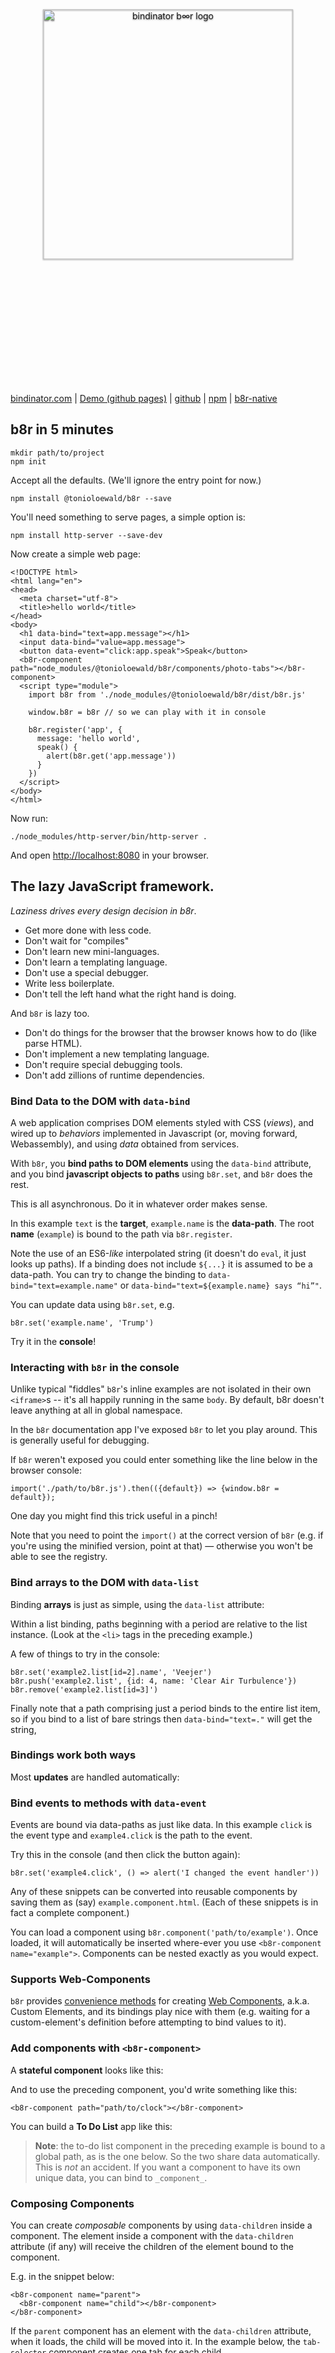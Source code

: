 <div style="text-align: center">
  <img
    alt="bindinator b∞r logo"
    style="width: 400px; height: 400px; padding: 5vh 0; filter: drop-shadow(0 1px 1px rgba(0,0,0,0.5));"
    src="https://bindinator.com/images/bindinator-logo.svg"
  >
</div>

[bindinator.com](http://bindinator.com/) |
[Demo (github pages)](https://tonioloewald.github.io/bindinator.js/) |
[github](https://github.com/tonioloewald/bindinator.js) | 
[npm](https://www.npmjs.com/package/@tonioloewald/b8r) |
[b8r-native](https://github.com/tonioloewald/b8r-native)

## b8r in 5 minutes

```
mkdir path/to/project
npm init
```

Accept all the defaults. (We'll ignore the entry point for now.)

```
npm install @tonioloewald/b8r --save
```

You'll need something to serve pages, a simple option is:

```
npm install http-server --save-dev
```

Now create a simple web page:

```
<!DOCTYPE html>
<html lang="en">
<head>
  <meta charset="utf-8">
  <title>hello world</title>
</head>
<body>
  <h1 data-bind="text=app.message"></h1>
  <input data-bind="value=app.message">
  <button data-event="click:app.speak">Speak</button>
  <b8r-component path="node_modules/@tonioloewald/b8r/components/photo-tabs"></b8r-component>
  <script type="module">
    import b8r from './node_modules/@tonioloewald/b8r/dist/b8r.js'

    window.b8r = b8r // so we can play with it in console

    b8r.register('app', {
      message: 'hello world',
      speak() {
        alert(b8r.get('app.message'))
      }
    })
  </script>
</body>
</html>
```

Now run:

```
./node_modules/http-server/bin/http-server .
```

And open [http://localhost:8080](http://localhost:8080) in your browser.

## The lazy JavaScript framework.

*Laziness drives every design decision in b8r*. 

- Get more done with less code.
- Don't wait for "compiles"
- Don't learn new mini-languages.
- Don't learn a templating language.
- Don't use a special debugger. 
- Write less boilerplate.
- Don't tell the left hand what the right hand is doing.

And `b8r` is lazy too.

- Don't do things for the browser that the browser knows how to do (like
parse HTML).
- Don't implement a new templating language.
- Don't require special debugging tools. 
- Don't add zillions of runtime dependencies.

### Bind Data to the DOM with `data-bind`

A web application comprises DOM elements styled with CSS (*views*), and wired up to *behaviors*
implemented in Javascript (or, moving forward, Webassembly), and using *data* obtained from services.

With `b8r`, you **bind paths to DOM elements** using the `data-bind` attribute, and 
you bind **javascript objects to paths** using `b8r.set`, and `b8r` does the rest.

This is all asynchronous. Do it in whatever order makes sense.

<b8r-component path="components/fiddle" data-path="drumpf"></b8r-component>

In this example `text` is the **target**, `example.name` is the **data-path**. The root **name**
(`example`) is bound to the path via `b8r.register`.

Note the use of an ES6-*like* interpolated string (it doesn't do `eval`, it just looks up paths).
If a binding does not include `${...}` it is assumed to be a data-path. You can try to change the
binding to `data-bind="text=example.name"` or `data-bind="text=${example.name} says “hi”"`.

You can update data using `b8r.set`, e.g.

```
b8r.set('example.name', 'Trump')
```

Try it in the **console**!

### Interacting with `b8r` in the console

Unlike typical "fiddles" `b8r`'s inline examples are not isolated in their own
`<iframe>`s -- it's all happily running in the same `body`. By default, b8r doesn't
leave anything at all in global namespace.

In the `b8r` documentation app I've exposed `b8r` to let you play around. This is 
generally useful for debugging.

If `b8r` weren't exposed you could enter something like the line below in the browser 
console:

    import('./path/to/b8r.js').then(({default}) => {window.b8r = default});

One day you might find this trick useful in a pinch!

Note that you need to point the `import()` at the correct version of `b8r` (e.g. if
you're using the minified version, point at that) — otherwise you won't be able to see
the registry.

### Bind arrays to the DOM with `data-list`

Binding **arrays** is just as simple, using the `data-list` attribute:

<b8r-component path="components/fiddle" data-path="list"></b8r-component>

Within a list binding, paths beginning with a period are relative to the list instance. (Look at
the `<li>` tags in the preceding example.)

A few of things to try in the console:

```
b8r.set('example2.list[id=2].name', 'Veejer')
b8r.push('example2.list', {id: 4, name: 'Clear Air Turbulence'})
b8r.remove('example2.list[id=3]')
```

Finally note that a path comprising just a period binds to the entire list item, so if you
bind to a list of bare strings then `data-bind="text=."` will get the string,

### Bindings work both ways

Most **updates** are handled automatically:

<b8r-component path="components/fiddle" data-path="update"></b8r-component>

### Bind events to methods with `data-event`

<b8r-component path="components/fiddle" data-path="events"></b8r-component>

Events are bound via data-paths as just like data. In this example `click` is the event type and
`example4.click` is the path to the event.

Try this in the console (and then click the button again):

```
b8r.set('example4.click', () => alert('I changed the event handler'))
```

Any of these snippets can be converted into reusable components by saving them as (say)
`example.component.html`. (Each of these snippets is in fact a complete component.)

You can load a component using `b8r.component('path/to/example')`. Once
loaded, it will automatically be inserted where-ever you use `<b8r-component name="example">`.
Components can be nested exactly as you would expect.

### Supports Web-Components

`b8r` provides [convenience methods](#source=lib/web-components.js) for creating 
[Web Components](https://www.webcomponents.org/), a.k.a. Custom Elements, and its bindings 
play nice with them (e.g. waiting for a custom-element's  definition before attempting to bind 
values to it).

### Add components with `<b8r-component>`

A **stateful component** looks like this:

<b8r-component path="components/fiddle" data-path="clock"></b8r-component>

And to use the preceding component, you'd write something like this:

```
<b8r-component path="path/to/clock"></b8r-component>
```

You can build a **To Do List** app like this:

<b8r-component path="components/fiddle" data-path="todo"></b8r-component>

> **Note**: the to-do list component in the preceding example is bound to a global path,
> as is the one below. So the two share data automatically. This is *not* an accident.
> If you want a component to have its own unique data, you can bind to `_component_`.

### Composing Components

You can create _composable_ components by using `data-children` inside a component. The element
inside a component with the `data-children` attribute (if any) will receive the children
of the element bound to the component.

E.g. in the snippet below:

```
<b8r-component name="parent">
  <b8r-component name="child"></b8r-component>
</b8r-component>
```

If the `parent` component has an element with the `data-children` attribute, when it loads, the 
child will be moved into it. In the example below, the `tab-selector` component creates one
tab for each child.

<b8r-component name="fiddle" data-path="compose-example"></b8r-component>

### Dog Food!

[bindinator.com](https://bindinator.com) is built using `b8r` (along with numerous third-party 
libraries, none of which are global dependencies). The inline 
[fiddle component](#source=fiddle.component.html) used
to display interactive examples is 272 lines including comments, styles, markup, and code.
`b8r` isolates component internals so cleanly from the rest of the page that the fiddle doesn't
need to use an iframe.

## In a Nut

- bind paths to DOM elements using `data-bind`.
- bind paths to objects using `b8r.set()` (or `b8r.register`).
- access and modify values bound to paths using `b8r.get()` and `b8r.set()`.
- bind arrays to the DOM using `data-list`.
- bind events to event handlers using `data-event`.
- bind components to the DOM using `<b8r-component>`.
- use [web-components](https://www.webcomponents.org/) without worrying about binding.

We can register data (*models* and *controllers*) and load components (*views*) asynchronously.
If the user clicks the button before the controller is registered, the controller method will be
called when it becomes available.

[![JavaScript Style Guide](https://img.shields.io/badge/code_style-standard-brightgreen.svg)](https://standardjs.com)

Copyright ©2016-2019 Tonio Loewald
